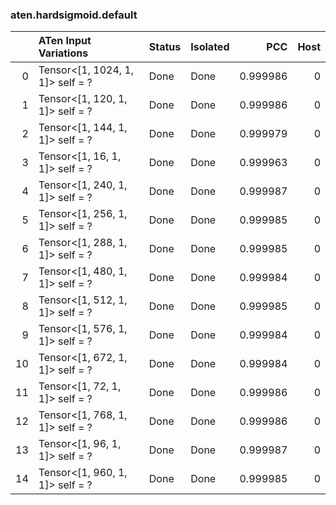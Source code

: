 ### aten.hardsigmoid.default
|    | ATen Input Variations            | Status   | Isolated   |      PCC |   Host |
|---:|:---------------------------------|:---------|:-----------|---------:|-------:|
|  0 | Tensor<[1, 1024, 1, 1]> self = ? | Done     | Done       | 0.999986 |      0 |
|  1 | Tensor<[1, 120, 1, 1]> self = ?  | Done     | Done       | 0.999986 |      0 |
|  2 | Tensor<[1, 144, 1, 1]> self = ?  | Done     | Done       | 0.999979 |      0 |
|  3 | Tensor<[1, 16, 1, 1]> self = ?   | Done     | Done       | 0.999963 |      0 |
|  4 | Tensor<[1, 240, 1, 1]> self = ?  | Done     | Done       | 0.999987 |      0 |
|  5 | Tensor<[1, 256, 1, 1]> self = ?  | Done     | Done       | 0.999985 |      0 |
|  6 | Tensor<[1, 288, 1, 1]> self = ?  | Done     | Done       | 0.999985 |      0 |
|  7 | Tensor<[1, 480, 1, 1]> self = ?  | Done     | Done       | 0.999984 |      0 |
|  8 | Tensor<[1, 512, 1, 1]> self = ?  | Done     | Done       | 0.999985 |      0 |
|  9 | Tensor<[1, 576, 1, 1]> self = ?  | Done     | Done       | 0.999984 |      0 |
| 10 | Tensor<[1, 672, 1, 1]> self = ?  | Done     | Done       | 0.999984 |      0 |
| 11 | Tensor<[1, 72, 1, 1]> self = ?   | Done     | Done       | 0.999986 |      0 |
| 12 | Tensor<[1, 768, 1, 1]> self = ?  | Done     | Done       | 0.999986 |      0 |
| 13 | Tensor<[1, 96, 1, 1]> self = ?   | Done     | Done       | 0.999987 |      0 |
| 14 | Tensor<[1, 960, 1, 1]> self = ?  | Done     | Done       | 0.999985 |      0 |

